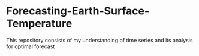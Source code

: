 # Forecasting-Earth-Surface-Temperature
This repository consists of my understanding of time series and its analysis for optimal forecast
